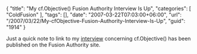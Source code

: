 {
	"title": "My cf.Objective() Fusion Authority Interview Is Up",
	"categories": [
		"ColdFusion"
	],
	"tags": [],
	"date": "2007-03-22T07:03:00+06:00",
	"url": "/2007/03/22/My-cfObjective-Fusion-Authority-Interview-Is-Up",
	"guid": "1914"
}

Just a quick note to link to my <a href="http://www.fusionauthority.com/Community/4672-Raymond-Camden-on-Model-Glue-Spry-and-You.htm">interview</a> concerning cf.Objective() has been published on the Fusion Authority site.
